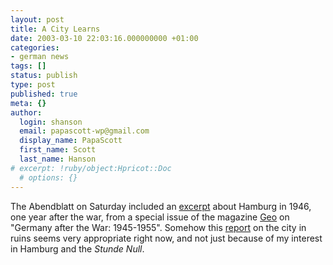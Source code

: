 ```yaml
---
layout: post
title: A City Learns
date: 2003-03-10 22:03:16.000000000 +01:00
categories:
- german news
tags: []
status: publish
type: post
published: true
meta: {}
author:
  login: shanson
  email: papascott-wp@gmail.com
  display_name: PapaScott
  first_name: Scott
  last_name: Hanson
# excerpt: !ruby/object:Hpricot::Doc
  # options: {}
---
```

<p>The Abendblatt on Saturday included an <a title="Hamburg - eine Stadt lernt" href="http://www.abendblatt.de/daten/2003/03/08/131835.html">excerpt</a> about Hamburg in 1946, one year after the war, from a special issue of the magazine <a href="http://www.geo.de/">Geo</a> on "Germany after the War: 1945-1955". Somehow this <a href="http://www.geo.de/GEO/kultur_gesellschaft/geschichte/2003_02_epoche_alltag_in_truemmern/index.html?SDSID=88193100000021047332355">report</a> on the city in ruins seems very appropriate right now, and not just because of my interest in Hamburg and the <em>Stunde Null</em>.</p>
